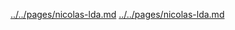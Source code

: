 [../../pages/nicolas-lda.md](../../pages/nicolas-lda.md)
[../../pages/nicolas-lda.md](../../pages/nicolas-lda.md)
